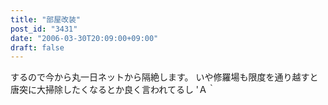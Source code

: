 ```yaml
---
title: "部屋改装"
post_id: "3431"
date: "2006-03-30T20:09:00+09:00"
draft: false
---
```



するので今から丸一日ネットから隔絶します。 いや修羅場も限度を通り越すと唐突に大掃除したくなるとか良く言われてるし 'Ａ｀
